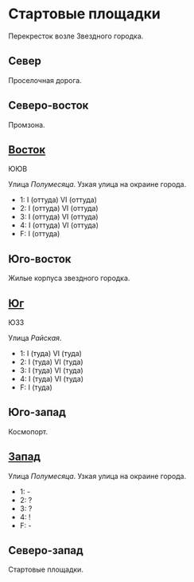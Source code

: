 # Стартовые площадки

Перекресток возле Звездного городка.

## Север

Проселочная дорога.

## Северо-восток

Промзона.

## [Восток](./590015.md)

ЮЮВ

Улица *Полумесяца*.
Узкая улица на окраине города.

* 1:    I (оттуда)  VI (оттуда)
* 2:    I (оттуда)  VI (оттуда)
* 3:    I (оттуда)  VI (оттуда)
* 4:    I (оттуда)  VI (оттуда)
* F:    I (оттуда)

## Юго-восток

Жилые корпуса звездного городка.

## [Юг](./585020.md)

ЮЗЗ

Улица *Райская*.

* 1:    I (туда)    VI (туда)
* 2:    I (туда)    VI (туда)
* 3:    I (туда)    VI (туда)
* 4:    I (туда)    VI (туда)
* F:    I (туда)

## Юго-запад

Космопорт.

## [Запад](./545015.md)

Улица *Полумесяца*.
Узкая улица на окраине города.

* 1:    -
* 2:    ?
* 3:    ?
* 4:    !
* F:    -

## Северо-запад

Стартовые площадки.
